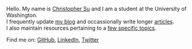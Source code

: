 

Hello. My name is [Christopher Su][1] and I am a student at the University of Washington.  
I frequently update [my blog][2] and occassionally write longer [articles][3].  
I also maintain resources pertaining to a [few specific topics][4].

Find me on: [GitHub][5], [LinkedIn][6], [Twitter][7]

   [1]: http://christophersu.net/about/
   [2]: http://christophersu.net/blog/
   [3]: http://christophersu.net/articles/
   [4]: http://christophersu.net/archive/
   [5]: https://github.com/christophersu
   [6]: http://www.linkedin.com/in/suchristopher/
   [7]: http://twitter.com/nitrogen